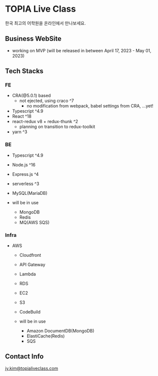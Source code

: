 # TOPIA Live Class

한국 최고의 어학원을 온라인에서 만나보세요.

## Business WebSite
- working on MVP (will be released in between April 17, 2023 - May 01, 2023)

## Tech Stacks
### FE
- CRA(@5.0.1) based
  - not ejected, using craco ^7
    - no modification from webpack, babel settings from CRA, ...yet!
- Typescript ^4.9
- React ^18
- react-redux v8 + redux-thunk ^2
  - planning on transition to redux-toolkit
- yarn ^3

### BE
- Typescript ^4.9
- Node.js ^16
- Express.js ^4
- serverless ^3
- MySQL(MariaDB)

- will be in use
  - MongoDB
  - Redis
  - MQ(AWS SQS)

### Infra
- AWS
  - Cloudfront
  - API Gateway
  - Lambda
  - RDS
  - EC2
  - S3
  - CodeBuild

  - will be in use
    - Amazon DocumentDB(MongoDB)
    - ElastiCache(Redis)
    - SQS

## Contact Info
jy.kim@topialiveclass.com